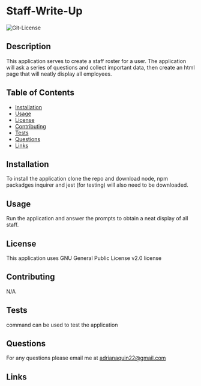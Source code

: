 # Staff-Write-Up

<img alt= "Git-License" src="https://img.shields.io/badge/license-GNU General Public License v2.0-green">


## Description 

This application serves to create a staff roster for a user. The application will ask a series of questions and collect important data, then create an 
html page that will neatly display all employees. 


## Table of Contents
* [Installation](#installation)
* [Usage](#usage)
* [License](#license)
* [Contributing](#contributing)
* [Tests](#tests)
* [Questions](#questions)
* [Links](#links)

## Installation 

To install the application clone the repo and download node, npm packadges inquirer and jest (for testing) will also need to be downloaded. 


## Usage 

Run the application and answer the prompts to obtain a neat display of all staff. 

## License 

This application uses GNU General Public License v2.0 license

## Contributing 

N/A 

## Tests

<npx jest> command can be used to test the application 

## Questions

For any questions please email me at adrianaquin22@gmail.com

## Links 

